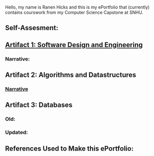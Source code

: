 Hello, my name is Ranen Hicks and this is my ePortfolio that (currently) contains courswork from my Computer Science Capstone at SNHU.

## Self-Assesment:



## [Artifact 1: Software Design and Engineering](Engineering.md)

### Narrative:
        
             

## Artifact 2: Algorithms and Datastructures
### [Narrative](https://docs.google.com/document/d/1NSoZREICZDcPIcjU1PmuWKeQBmi3bMAs/edit?usp=sharing&ouid=114962371169660708666&rtpof=true&sd=true)

## Artifact 3: Databases
### Old:

### Updated:


## References Used to Make this ePortfolio:

